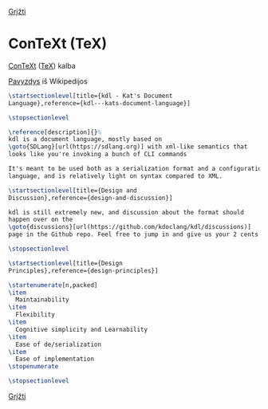 [Grįžti](../index.md) <!-- markdownlint-disable-line MD041 -->

# ConTeXt (TeX)

[ConTeXt](https://en.wikipedia.org/wiki/ConTeXt) ([TeX](https://en.wikipedia.org/wiki/TeX)) kalba

[Pavyzdys](wikip-context.md) iš Wikipedijos

```tex
\startsectionlevel[title={kdl - Kat's Document
Language},reference={kdl---kats-document-language}]

\stopsectionlevel

\reference[description]{}%
kdl is a document language, mostly based on
\goto{SDLang}[url(https://sdlang.org)] with xml-like semantics that
looks like you're invoking a bunch of CLI commands

It's meant to be used both as a serialization format and a configuration
language, and is relatively light on syntax compared to XML.

\startsectionlevel[title={Design and
Discussion},reference={design-and-discussion}]

kdl is still extremely new, and discussion about the format should
happen over on the
\goto{discussions}[url(https://github.com/kdoclang/kdl/discussions)]
page in the Github repo. Feel free to jump in and give us your 2 cents!

\stopsectionlevel

\startsectionlevel[title={Design
Principles},reference={design-principles}]

\startenumerate[n,packed]
\item
  Maintainability
\item
  Flexibility
\item
  Cognitive simplicity and Learnability
\item
  Ease of de/serialization
\item
  Ease of implementation
\stopenumerate

\stopsectionlevel
```

[Grįžti](../index.md)
